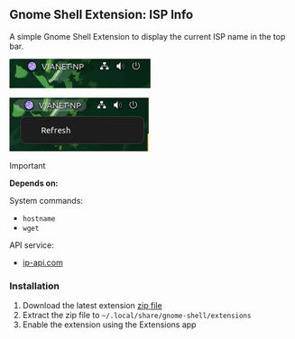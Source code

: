 ## Gnome Shell Extension: ISP Info

A simple Gnome Shell Extension to display the current ISP name in the top bar.

![topbar screenshot](screenshots/topbar.png)

![refresh menu screenshot](screenshots/refresh.png)

> [!IMPORTANT]
>
> **Depends on:**
>
> System commands:
>
> - `hostname`
> - `wget`
>
> API service:
>
> - [ip-api.com](http://ip-api.com)

### Installation

1. Download the latest extension [zip file](https://github.com/saw-jan/gnome-shell-ext-ispinfo/releases)
2. Extract the zip file to `~/.local/share/gnome-shell/extensions`
3. Enable the extension using the Extensions app
